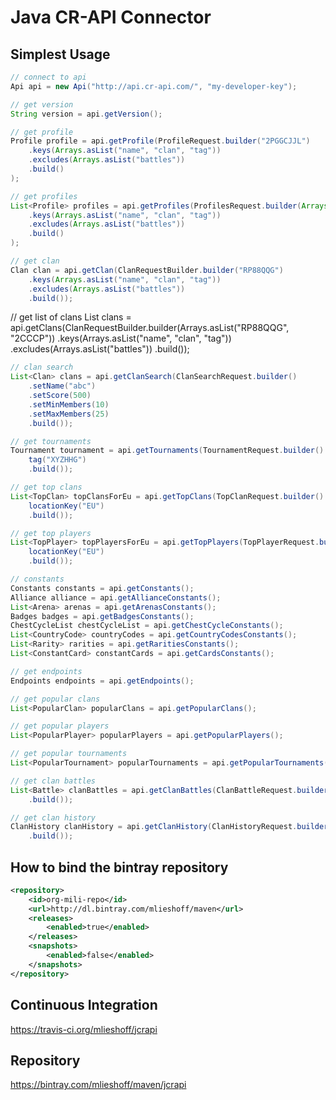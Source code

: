 # Java CR-API Connector

## Simplest Usage ##

```java
// connect to api
Api api = new Api("http://api.cr-api.com/", "my-developer-key");
```

```java
// get version
String version = api.getVersion();
```

```java
// get profile
Profile profile = api.getProfile(ProfileRequest.builder("2PGGCJJL")
    .keys(Arrays.asList("name", "clan", "tag"))
    .excludes(Arrays.asList("battles"))
    .build()
);
```

```java
// get profiles
List<Profile> profiles = api.getProfiles(ProfilesRequest.builder(Arrays.asList("L88P2282", "9CQ2U8QJ", "8L9L9GL"))
    .keys(Arrays.asList("name", "clan", "tag"))
    .excludes(Arrays.asList("battles"))
    .build()
);
```

```java
// get clan
Clan clan = api.getClan(ClanRequestBuilder.builder("RP88QQG")
    .keys(Arrays.asList("name", "clan", "tag"))
    .excludes(Arrays.asList("battles"))
    .build());
```

// get list of clans
List<Clan> clans = api.getClans(ClanRequestBuilder.builder(Arrays.asList("RP88QQG", "2CCCP"))
    .keys(Arrays.asList("name", "clan", "tag"))
    .excludes(Arrays.asList("battles"))
    .build());

```java
// clan search
List<Clan> clans = api.getClanSearch(ClanSearchRequest.builder()
    .setName("abc")
    .setScore(500)
    .setMinMembers(10)
    .setMaxMembers(25)
    .build());
```

```java
// get tournaments
Tournament tournament = api.getTournaments(TournamentRequest.builder()
    tag("XYZHHG")
    .build());
```

```java
// get top clans
List<TopClan> topClansForEu = api.getTopClans(TopClanRequest.builder()
    locationKey("EU")
    .build());
```

```java
// get top players
List<TopPlayer> topPlayersForEu = api.getTopPlayers(TopPlayerRequest.builder()
    locationKey("EU")
    .build());
```

```java
// constants
Constants constants = api.getConstants();
Alliance alliance = api.getAllianceConstants();
List<Arena> arenas = api.getArenasConstants();
Badges badges = api.getBadgesConstants();
ChestCycleList chestCycleList = api.getChestCycleConstants();
List<CountryCode> countryCodes = api.getCountryCodesConstants();
List<Rarity> rarities = api.getRaritiesConstants();
List<ConstantCard> constantCards = api.getCardsConstants();
```

```java
// get endpoints
Endpoints endpoints = api.getEndpoints();
```

```java
// get popular clans
List<PopularClan> popularClans = api.getPopularClans();
```

```java
// get popular players
List<PopularPlayer> popularPlayers = api.getPopularPlayers();
```

```java
// get popular tournaments
List<PopularTournament> popularTournaments = api.getPopularTournaments();
```

```java
// get clan battles
List<Battle> clanBattles = api.getClanBattles(ClanBattleRequest.builder("RP88QQG")
    .build());
```

```java
// get clan history
ClanHistory clanHistory = api.getClanHistory(ClanHistoryRequest.builder("RP88QQG")
    .build());
```

## How to bind the bintray repository ##

```xml
<repository>
    <id>org-mili-repo</id>
    <url>http://dl.bintray.com/mlieshoff/maven</url>
    <releases>
        <enabled>true</enabled>
    </releases>
    <snapshots>
        <enabled>false</enabled>
    </snapshots>
</repository>
```
## Continuous Integration ##

https://travis-ci.org/mlieshoff/jcrapi

## Repository ##

https://bintray.com/mlieshoff/maven/jcrapi


